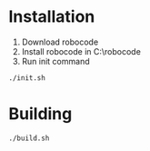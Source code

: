 # Installation
1. Download robocode
2. Install robocode in C:\robocode
3. Run init command

```
./init.sh
```

# Building
```
./build.sh
```